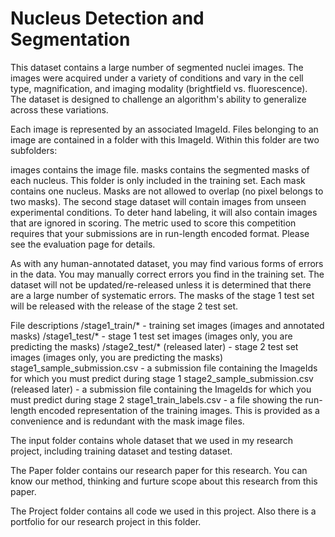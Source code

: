 # Nucleus Detection and Segmentation

This dataset contains a large number of segmented nuclei images. The images were acquired under a variety of conditions and vary in the cell type, magnification, and imaging modality (brightfield vs. fluorescence). The dataset is designed to challenge an algorithm's ability to generalize across these variations.

Each image is represented by an associated ImageId. Files belonging to an image are contained in a folder with this ImageId. Within this folder are two subfolders:

images contains the image file. masks contains the segmented masks of each nucleus. This folder is only included in the training set. Each mask contains one nucleus. Masks are not allowed to overlap (no pixel belongs to two masks). The second stage dataset will contain images from unseen experimental conditions. To deter hand labeling, it will also contain images that are ignored in scoring. The metric used to score this competition requires that your submissions are in run-length encoded format. Please see the evaluation page for details.

As with any human-annotated dataset, you may find various forms of errors in the data. You may manually correct errors you find in the training set. The dataset will not be updated/re-released unless it is determined that there are a large number of systematic errors. The masks of the stage 1 test set will be released with the release of the stage 2 test set.

File descriptions /stage1_train/* - training set images (images and annotated masks) /stage1_test/* - stage 1 test set images (images only, you are predicting the masks) /stage2_test/* (released later) - stage 2 test set images (images only, you are predicting the masks) stage1_sample_submission.csv - a submission file containing the ImageIds for which you must predict during stage 1 stage2_sample_submission.csv (released later) - a submission file containing the ImageIds for which you must predict during stage 2 stage1_train_labels.csv - a file showing the run-length encoded representation of the training images. This is provided as a convenience and is redundant with the mask image files.

The input folder contains whole dataset that we used in my research project, including training dataset and testing dataset.

The Paper folder contains our research paper for this research. You can know our method, thinking and furture scope about this research from this paper.

The Project folder contains all code we used in this project. Also there is a portfolio for our research project in this folder.
